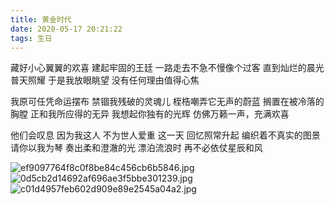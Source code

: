 ```yaml
---
title: 黄金时代
date: 2020-05-17 20:21:22
tags: 生日
---
```

藏好小心翼翼的欢喜
建起牢固的王廷
一路走去不急不慢像个过客
直到灿烂的晨光普天照耀
于是我放眼眺望
没有任何理由值得心焦

我原可任凭命运摆布
禁锢我残破的灵魂儿
桎梏嘲弄它无声的蔚蓝
搁置在被冷落的胸膛
正和我所应得的无异
我想起你独有的光辉
仿佛万籁一声，充满欢喜

他们会叹息
因为我这人
不为世人爱重
这一天
回忆照常升起
编织着不真实的图景
请你以我为琴
奏出柔和澄澈的光
漂泊流浪时
再不必依仗星辰和风

![ef9097764f8c0f8be84c456cb6b5846.jpg](https://i.loli.net/2020/06/30/gPMBOTGUQHJrhpD.jpg)
![0d5cb2d14692af696ae3f5bbe301239.jpg](https://i.loli.net/2020/06/30/XuKFRqnf3W5zPws.jpg)
![c01d4957feb602d909e89e2545a04a2.jpg](https://i.loli.net/2020/06/30/wBPIUas94r2yMWh.jpg)